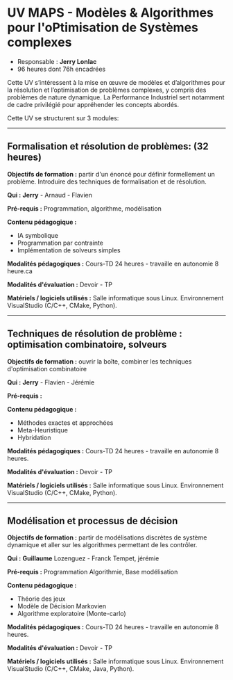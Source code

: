 # UV MAPS - Modèles & Algorithmes pour l'oPtimisation de Systèmes complexes

- Responsable : **Jerry Lonlac** 
- 96 heures dont 76h encadrées

Cette UV s’intéressent à la mise en œuvre de modèles et d’algorithmes pour la résolution et l’optimisation de problèmes complexes, y compris des problèmes de nature dynamique. La Performance Industriel sert notamment de cadre privilégié pour appréhender les concepts abordés.

Cette UV se structurent sur 3 modules: 


---
## Formalisation et résolution de problèmes: (32 heures)


**Objectifs de formation :** partir d'un énoncé pour définir formellement un problème.
Introduire des techniques de formalisation et de résolution.

**Qui :** **Jerry** - Arnaud - Flavien

**Pré-requis :** Programmation, algorithme, modélisation

**Contenu pédagogique :** 

- IA symbolique
- Programmation par contrainte
- Implémentation de solveurs simples

**Modalités pédagogiques :** Cours-TD 24 heures - travaille en autonomie 8 heure.ca

**Modalités d'évaluation :** Devoir - TP

**Matériels / logiciels utilisés :** Salle informatique sous Linux. Environnement VisualStudio (C/C++, CMake, Python).


---
## Techniques de résolution de problème : optimisation combinatoire, solveurs


**Objectifs de formation :** ouvrir la boîte, combiner les techniques d'optimisation combinatoire

**Qui :** **Jerry** - Flavien - Jérémie

**Pré-requis :** 

**Contenu pédagogique :** 

- Méthodes exactes et approchées 
- Meta-Heuristique
- Hybridation
 
**Modalités pédagogiques :** Cours-TD 24 heures - travaille en autonomie 8 heures.

**Modalités d'évaluation :** Devoir - TP

**Matériels / logiciels utilisés :** Salle informatique sous Linux. Environnement VisualStudio (C/C++, CMake, Python).


---
## Modélisation et processus de décision


**Objectifs de formation :** partir de modélisations discrètes de système dynamique et aller sur les algorithmes permettant de les contrôler.

**Qui :** **Guillaume** Lozenguez - Franck Tempet, jérémie

**Pré-requis :** Programmation Algorithmie, Base modélisation

**Contenu pédagogique :** 

- Théorie des jeux
- Modèle de Décision Markovien
- Algorithme exploratoire (Monte-carlo)

**Modalités pédagogiques :** Cours-TD 24 heures - travaille en autonomie 8 heures.

**Modalités d'évaluation :** Devoir - TP

**Matériels / logiciels utilisés :** Salle informatique sous Linux. Environnement VisualStudio (C/C++, CMake, Java, Python).


<!-- 

- Parallèle thématique Auto. cf. eric

-->

